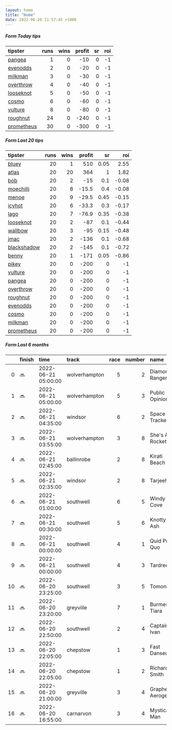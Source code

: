 ```yaml
---   
layout: home  
title: "Home"   
date: 2022-06-20 21:57:45 +1000  
---   
```



##### Form Today tips   

| tipster                                                       |   runs |   wins |   profit |   sr |   roi |
|:--------------------------------------------------------------|-------:|-------:|---------:|-----:|------:|
| [pangea](https://mrwayneo.github.io/tips/pangea.html)         |      1 |      0 |      -10 |    0 |    -1 |
| [evenodds](https://mrwayneo.github.io/tips/evenodds.html)     |      2 |      0 |      -20 |    0 |    -1 |
| [milkman](https://mrwayneo.github.io/tips/milkman.html)       |      3 |      0 |      -30 |    0 |    -1 |
| [overthrow](https://mrwayneo.github.io/tips/overthrow.html)   |      4 |      0 |      -40 |    0 |    -1 |
| [looseknot](https://mrwayneo.github.io/tips/looseknot.html)   |      5 |      0 |      -50 |    0 |    -1 |
| [cosmo](https://mrwayneo.github.io/tips/cosmo.html)           |      6 |      0 |      -60 |    0 |    -1 |
| [vulture](https://mrwayneo.github.io/tips/vulture.html)       |      8 |      0 |      -80 |    0 |    -1 |
| [roughnut](https://mrwayneo.github.io/tips/roughnut.html)     |     24 |      0 |     -240 |    0 |    -1 |
| [prometheus](https://mrwayneo.github.io/tips/prometheus.html) |     30 |      0 |     -300 |    0 |    -1 |

##### Form Last 20 tips   

| tipster                                                         |   runs |   wins |   profit |   sr |   roi |
|:----------------------------------------------------------------|-------:|-------:|---------:|-----:|------:|
| [bluey](https://mrwayneo.github.io/tips/bluey.html)             |     20 |      1 |    510   | 0.05 |  2.55 |
| [atlas](https://mrwayneo.github.io/tips/atlas.html)             |     20 |     20 |    364   | 1    |  1.82 |
| [bob](https://mrwayneo.github.io/tips/bob.html)                 |     20 |      2 |    -15   | 0.1  | -0.08 |
| [moechilli](https://mrwayneo.github.io/tips/moechilli.html)     |     20 |      8 |    -15.5 | 0.4  | -0.08 |
| [menoe](https://mrwayneo.github.io/tips/menoe.html)             |     20 |      9 |    -29.5 | 0.45 | -0.15 |
| [icyhot](https://mrwayneo.github.io/tips/icyhot.html)           |     20 |      6 |    -33.3 | 0.3  | -0.17 |
| [lago](https://mrwayneo.github.io/tips/lago.html)               |     20 |      7 |    -76.9 | 0.35 | -0.38 |
| [looseknot](https://mrwayneo.github.io/tips/looseknot.html)     |     20 |      2 |    -87   | 0.1  | -0.44 |
| [wallbow](https://mrwayneo.github.io/tips/wallbow.html)         |     20 |      3 |    -95   | 0.15 | -0.48 |
| [jmac](https://mrwayneo.github.io/tips/jmac.html)               |     20 |      2 |   -136   | 0.1  | -0.68 |
| [blackshadow](https://mrwayneo.github.io/tips/blackshadow.html) |     20 |      2 |   -145   | 0.1  | -0.72 |
| [benny](https://mrwayneo.github.io/tips/benny.html)             |     20 |      1 |   -171   | 0.05 | -0.86 |
| [pikey](https://mrwayneo.github.io/tips/pikey.html)             |     20 |      0 |   -200   | 0    | -1    |
| [vulture](https://mrwayneo.github.io/tips/vulture.html)         |     20 |      0 |   -200   | 0    | -1    |
| [pangea](https://mrwayneo.github.io/tips/pangea.html)           |     20 |      0 |   -200   | 0    | -1    |
| [overthrow](https://mrwayneo.github.io/tips/overthrow.html)     |     20 |      0 |   -200   | 0    | -1    |
| [roughnut](https://mrwayneo.github.io/tips/roughnut.html)       |     20 |      0 |   -200   | 0    | -1    |
| [evenodds](https://mrwayneo.github.io/tips/evenodds.html)       |     20 |      0 |   -200   | 0    | -1    |
| [cosmo](https://mrwayneo.github.io/tips/cosmo.html)             |     20 |      0 |   -200   | 0    | -1    |
| [milkman](https://mrwayneo.github.io/tips/milkman.html)         |     20 |      0 |   -200   | 0    | -1    |
| [prometheus](https://mrwayneo.github.io/tips/prometheus.html)   |     20 |      0 |   -200   | 0    | -1    |

##### Form Last 6 months   

|    | finish   | time                | track         |   race |   number | name             |   odds | tipster            |
|---:|:---------|:--------------------|:--------------|-------:|---------:|:-----------------|-------:|:-------------------|
|  0 | :soon:   | 2022-06-21 05:00:00 | wolverhampton |      5 |        2 | Diamond Ranger   |   1.91 | vulture,milkman    |
|  1 | :soon:   | 2022-06-21 05:00:00 | wolverhampton |      5 |        3 | Public Opinion   |   3.6  | vulture            |
|  2 | :soon:   | 2022-06-21 04:35:00 | windsor       |      6 |        2 | Space Tracker    |   7.5  | milkman            |
|  3 | :soon:   | 2022-06-21 03:55:00 | wolverhampton |      3 |        8 | She's A Rocket   |   7    | looseknot          |
|  4 | :soon:   | 2022-06-21 02:45:00 | ballinrobe    |      2 |        8 | Kirati Beach     |   3.9  | looseknot          |
|  5 | :soon:   | 2022-06-21 02:35:00 | windsor       |      2 |        8 | Tarjeeh          |   4    | overthrow          |
|  6 | :soon:   | 2022-06-21 01:00:00 | southwell     |      6 |        5 | Windy Cove       |   3.75 | evenodds,overthrow |
|  7 | :soon:   | 2022-06-21 00:30:00 | southwell     |      5 |        6 | Knotty Ash       |  16    | overthrow          |
|  8 | :soon:   | 2022-06-21 00:00:00 | southwell     |      4 |        1 | Quid Pro Quo     |   1.22 | evenodds,milkman   |
|  9 | :soon:   | 2022-06-21 00:00:00 | southwell     |      4 |        3 | Tardree          |   3.4  | vulture            |
| 10 | :soon:   | 2022-06-20 23:25:00 | southwell     |      3 |        5 | Tomona           |   5.5  | looseknot          |
| 11 | :soon:   | 2022-06-20 23:20:00 | greyville     |      7 |        1 | Burmese Tiara    |   0    | vulture            |
| 12 | :soon:   | 2022-06-20 22:50:00 | southwell     |      2 |        4 | Captain Ivan     |   2.15 | vulture            |
| 13 | :soon:   | 2022-06-20 22:05:00 | chepstow      |      1 |        3 | Fast Danseuse    |   6    | looseknot          |
| 14 | :soon:   | 2022-06-20 22:05:00 | chepstow      |      1 |        2 | Richard P Smith  |   7.5  | looseknot          |
| 15 | :soon:   | 2022-06-20 21:00:00 | greyville     |      3 |        4 | Graphene Aerogel |   0    | vulture            |
| 16 | :soon:   | 2022-06-20 16:55:00 | carnarvon     |      3 |        4 | Mystical Man     |   2    | pangea             |